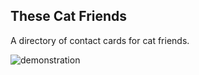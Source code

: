 ## These Cat Friends

A directory of contact cards for cat friends.

![demonstration](https://res.cloudinary.com/dh41vh9dx/image/upload/v1583712828/ezgif.com-crop.gif)
